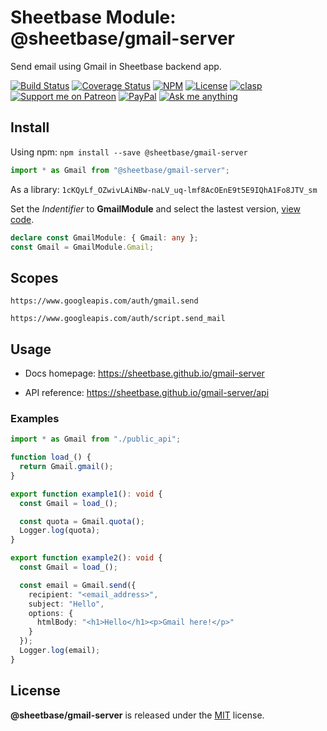 # Sheetbase Module: @sheetbase/gmail-server

Send email using Gmail in Sheetbase backend app.

<!-- <block:header> -->

[![Build Status](https://travis-ci.com/sheetbase/gmail-server.svg?branch=master)](https://travis-ci.com/sheetbase/gmail-server) [![Coverage Status](https://coveralls.io/repos/github/sheetbase/gmail-server/badge.svg?branch=master)](https://coveralls.io/github/sheetbase/gmail-server?branch=master) [![NPM](https://img.shields.io/npm/v/@sheetbase/gmail-server.svg)](https://www.npmjs.com/package/@sheetbase/gmail-server) [![License][license_badge]][license_url] [![clasp][clasp_badge]][clasp_url] [![Support me on Patreon][patreon_badge]][patreon_url] [![PayPal][paypal_donate_badge]][paypal_donate_url] [![Ask me anything][ask_me_badge]][ask_me_url]

<!-- </block:header> -->

## Install

Using npm: `npm install --save @sheetbase/gmail-server`

```ts
import * as Gmail from "@sheetbase/gmail-server";
```

As a library: `1cKQyLf_OZwivLAiNBw-naLV_uq-lmf8AcOEnE9t5E9IQhA1Fo8JTV_sm`

Set the _Indentifier_ to **GmailModule** and select the lastest version, [view code](https://script.google.com/d/1cKQyLf_OZwivLAiNBw-naLV_uq-lmf8AcOEnE9t5E9IQhA1Fo8JTV_sm/edit?usp=sharing).

```ts
declare const GmailModule: { Gmail: any };
const Gmail = GmailModule.Gmail;
```

## Scopes

`https://www.googleapis.com/auth/gmail.send`

`https://www.googleapis.com/auth/script.send_mail`

## Usage

- Docs homepage: https://sheetbase.github.io/gmail-server

- API reference: https://sheetbase.github.io/gmail-server/api

### Examples

```ts
import * as Gmail from "./public_api";

function load_() {
  return Gmail.gmail();
}

export function example1(): void {
  const Gmail = load_();

  const quota = Gmail.quota();
  Logger.log(quota);
}

export function example2(): void {
  const Gmail = load_();

  const email = Gmail.send({
    recipient: "<email_address>",
    subject: "Hello",
    options: {
      htmlBody: "<h1>Hello</h1><p>Gmail here!</p>"
    }
  });
  Logger.log(email);
}
```

## License

**@sheetbase/gmail-server** is released under the [MIT](https://github.com/sheetbase/gmail-server/blob/master/LICENSE) license.

<!-- <block:footer> -->

[license_badge]: https://img.shields.io/github/license/mashape/apistatus.svg
[license_url]: https://github.com/sheetbase/gmail-server/blob/master/LICENSE
[clasp_badge]: https://img.shields.io/badge/built%20with-clasp-4285f4.svg
[clasp_url]: https://github.com/google/clasp
[patreon_badge]: https://lamnhan.github.io/assets/images/badges/patreon.svg
[patreon_url]: https://www.patreon.com/lamnhan
[paypal_donate_badge]: https://lamnhan.github.io/assets/images/badges/paypal_donate.svg
[paypal_donate_url]: https://www.paypal.me/lamnhan
[ask_me_badge]: https://img.shields.io/badge/ask/me-anything-1abc9c.svg
[ask_me_url]: https://m.me/sheetbase

<!-- </block:footer> -->
